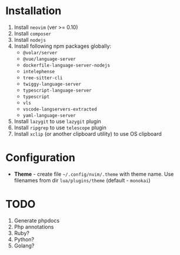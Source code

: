 # Installation

1. Install `neovim` (ver >= 0.10)
2. Install `composer`
3. Install `nodejs`
4. Install following npm packages globally:
    - `@volar/server`
    - `@vue/language-server`
    - `dockerfile-language-server-nodejs`
    - `intelephense`
    - `tree-sitter-cli`
    - `twiggy-language-server`
    - `typescript-language-server`
    - `typescript`
    - `vls`
    - `vscode-langservers-extracted`
    - `yaml-language-server`
5. Install `lazygit` to use `lazygit` plugin
6. Install `ripgrep` to use `telescope` plugin
7. Install `xclip` (or another clipboard utility) to use OS clipboard

# Configuration

* __Theme__ - create file `~/.config/nvim/.theme` with theme name. Use filenames from dir `lua/plugins/theme` (default - `monokai`)

# TODO

1. Generate phpdocs
2. Php annotations
3. Ruby?
4. Python?
5. Golang?
